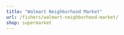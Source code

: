 ```yaml
---
title: "Walmart Neighborhood Market"
url: /fishers/walmart-neighborhood-market/
shop: supermarket
---
```

